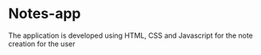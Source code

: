 # Notes-app

The application is developed using HTML, CSS and Javascript for the note creation for the user

 
